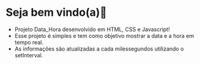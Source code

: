 # Seja bem vindo(a)🤩
- Projeto Data_Hora desenvolvido em HTML, CSS e Javascript!
- Esse projeto é simples e tem como objetivo mostrar a data e a hora em tempo real.
- As informações são atualizadas a cada milessegundos utilizando o setInterval.
